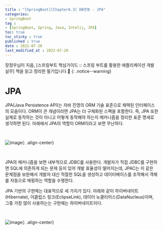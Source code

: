 ```yaml
---
title : "[SpringBoot][Chapter6.3] DB연동 - JPA"
categories:
- SpringBoot
tag :
- [SpringBoot, Spring, Java, Intelij, JPA]
toc: true
toc_sticky : true
published : true
date : 2022-07-20
last_modified_at : 2022-07-20
---
```






장정우님이 지음, [스프링부트 핵심가이드 :: 스프링 부트를 활용한 애플리케이션 개발 실무] 책을 읽고 정리한 필기입니다.📢
{: .notice--warning}



# JPA

JPA(Java Persistence API)는 자바 진영의 ORM 기술 표준으로 채택된 인터페이스의 모음이다. ORM이 큰 개념이라면 JPA는 더 구체화된 스펙을 포함한다. 즉, JPA 또한 실제로 동작하는 것이 아니고 어떻게 동작해야 하는지 메커니즘을 정리한 표준 명세로 생각하면 된다. 아래에서 JPA의 역할이 ORM이라고 보면 무난하다.

<br>

![image](https://user-images.githubusercontent.com/13410737/180009351-be43ef36-7f88-4d70-ac17-e86a94e72b0b.png){: .align-center}

<br>

JPA의 메커니즘을 보면 내부적으로 JDBC를 사용한다. 개발자가 직접 JDBC를 구현하면 SQL에 의존하게 되는 문제 등이 있어 개발 효율성이 떨어지는데, JPAC는 이 같은 문제점을 보완해서 개발자 대신 적절한 SQL을 생성하고 데이터베이스를 조작해서 객체를 자동으로 매핑하는 역할을 수행한다.

JPA 기반의 구현체는 대표적으로 세 가지가 있다. 아래와 같이 하이버네이트(Hibernate), 이클립스 링크(EclipseLink), 데이터 뉴클리어스(DataNucleus)이며, 그중 가장 많이 사용하는는 구현체는 하이버네이트이다.

<br>

![image](https://user-images.githubusercontent.com/13410737/180010492-727b810a-2775-46a9-af00-14a45e633285.png){: .align-center}

